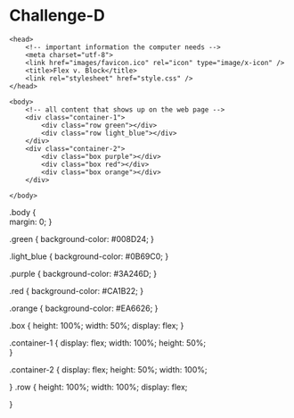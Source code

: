 # Challenge-D 


<html>

	<head>
		<!-- important information the computer needs -->
		<meta charset="utf-8">
		<link href="images/favicon.ico" rel="icon" type="image/x-icon" />
		<title>Flex v. Block</title>
		<link rel="stylesheet" href="style.css" />
	</head>
    
	<body>
		<!-- all content that shows up on the web page --> 
		<div class="container-1">
			<div class="row green"></div>  
			<div class="row light_blue"></div>   
		</div>
		<div class="container-2">
		    <div class="box purple"></div>
	        <div class="box red"></div>
            <div class="box orange"></div> 
        </div>
	
	</body>
	
</html>

.body {   
 margin: 0;
}

.green {
	background-color: #008D24; 
}

.light_blue {
	background-color: #0B69C0;
}

.purple {
	background-color: #3A246D;
}

.red {
	background-color: #CA1B22;
}

.orange {
	background-color: #EA6626;
}

.box {
	height: 100%;
	width: 50%; 
	display: flex; 
}

.container-1 { 
  display: flex;
  width: 100%;
  height: 50%;  
} 

.container-2 {
  display: flex; 
  height: 50%;
  width: 100%; 
  
}
.row {
	height: 100%;
	width: 100%; 
    display: flex;	
	
}

